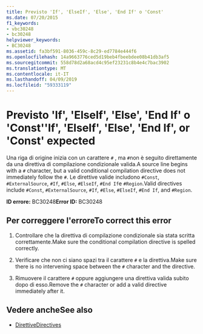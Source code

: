```yaml
---
title: Previsto 'If', 'ElseIf', 'Else', 'End If' o 'Const'
ms.date: 07/20/2015
f1_keywords:
- vbc30248
- bc30248
helpviewer_keywords:
- BC30248
ms.assetid: fa3bf591-8036-459c-8c29-ed7784e444f6
ms.openlocfilehash: 14a9663776ced5d19beb4fbeebdee08b41db3af5
ms.sourcegitcommit: 558d78d2a68acd4c95ef23231c8b4e4c7bac3902
ms.translationtype: MT
ms.contentlocale: it-IT
ms.lasthandoff: 04/09/2019
ms.locfileid: "59333119"
---
```

# <a name="if-elseif-else-end-if-or-const-expected"></a><span data-ttu-id="c6cde-102">Previsto 'If', 'ElseIf', 'Else', 'End If' o 'Const'</span><span class="sxs-lookup"><span data-stu-id="c6cde-102">'If', 'ElseIf', 'Else', 'End If', or 'Const' expected</span></span>
<span data-ttu-id="c6cde-103">Una riga di origine inizia con un carattere `#` , ma `#`non è seguito direttamente da una direttiva di compilazione condizionale valida.</span><span class="sxs-lookup"><span data-stu-id="c6cde-103">A source line begins with a `#` character, but a valid conditional compilation directive does not immediately follow the `#`.</span></span> <span data-ttu-id="c6cde-104">Le direttive valide includono `#Const`, `#ExternalSource`, `#If`, `#Else`, `#ElseIf`, `#End If`e `#Region`.</span><span class="sxs-lookup"><span data-stu-id="c6cde-104">Valid directives include `#Const`, `#ExternalSource`, `#If`, `#Else`, `#ElseIf`, `#End If`, and `#Region`.</span></span>  
  
 <span data-ttu-id="c6cde-105">**ID errore:** BC30248</span><span class="sxs-lookup"><span data-stu-id="c6cde-105">**Error ID:** BC30248</span></span>  
  
## <a name="to-correct-this-error"></a><span data-ttu-id="c6cde-106">Per correggere l'errore</span><span class="sxs-lookup"><span data-stu-id="c6cde-106">To correct this error</span></span>  
  
1. <span data-ttu-id="c6cde-107">Controllare che la direttiva di compilazione condizionale sia stata scritta correttamente.</span><span class="sxs-lookup"><span data-stu-id="c6cde-107">Make sure the conditional compilation directive is spelled correctly.</span></span>  
  
2. <span data-ttu-id="c6cde-108">Verificare che non ci siano spazi tra il carattere `#` e la direttiva.</span><span class="sxs-lookup"><span data-stu-id="c6cde-108">Make sure there is no intervening space between the `#` character and the directive.</span></span>  
  
3. <span data-ttu-id="c6cde-109">Rimuovere il carattere `#` oppure aggiungere una direttiva valida subito dopo di esso.</span><span class="sxs-lookup"><span data-stu-id="c6cde-109">Remove the `#` character or add a valid directive immediately after it.</span></span>  
  
## <a name="see-also"></a><span data-ttu-id="c6cde-110">Vedere anche</span><span class="sxs-lookup"><span data-stu-id="c6cde-110">See also</span></span>

- [<span data-ttu-id="c6cde-111">Direttive</span><span class="sxs-lookup"><span data-stu-id="c6cde-111">Directives</span></span>](../../visual-basic/language-reference/directives/index.md)
